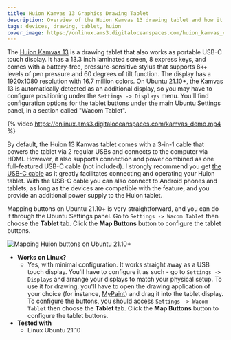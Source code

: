 ```yaml
---
title: Huion Kamvas 13 Graphics Drawing Tablet
description: Overview of the Huion Kamvas 13 drawing tablet and how it works on Linux
tags: devices, drawing, tablet, huion
cover_image: https://onlinux.ams3.digitaloceanspaces.com/huion_kamvas_cover.png
---
```


The [Huion Kamvas 13](https://amzn.to/3IIEPf6) is a drawing tablet that also works as portable USB-C touch display. It has a 13.3 inch laminated screen, 8 express keys,  and comes with a battery-free, pressure-sensitive stylus that supports 8k+ levels of pen pressure and 60 degrees of tilt function. The display has a 1920x1080 resolution with 16.7 million colors. On Ubuntu 21.10+, the Kamvas 13 is automatically detected as an additional display, so you may have to configure positioning under the `Settings -> Displays` menu. You'll find configuration options for the tablet buttons under the main Ubuntu Settings panel, in a section called "Wacom Tablet".

{% video https://onlinux.ams3.digitaloceanspaces.com/kamvas_demo.mp4 %}

By default, the Huion 13 Kamvas tablet comes with a 3-in-1 cable that powers the tablet via 2 regular USBs and connects to the computer via HDMI. However, it also supports connection and power combined as one full-featured USB-C cable (not included). I strongly recommend you get [the USB-C cable](https://amzn.to/3M1QOGD) as it greatly facilitates connecting and operating your Huion tablet. With the USB-C cable you can also connect to Android phones and tablets, as long as the devices are compatible with the feature, and you provide an additional power supply to the Huion tablet.

Mapping buttons on Ubuntu 21.10+ is very straightforward, and you can do it through the Ubuntu Settings panel. Go to `Settings -> Wacom Tablet` then choose the **Tablet** tab. Click the **Map Buttons** button to configure the tablet buttons.

![Mapping Huion buttons on Ubuntu 21.10+](https://onlinux.ams3.digitaloceanspaces.com/map_kamvas_buttons.jpg)

- **Works on Linux?**
  - Yes, with minimal configuration. It works straight away as a USB touch display. You'll have to configure it as such - go to `Settings -> Displays` and arrange your displays to match your physical setup. To use it for drawing, you'll have to open the drawing application of your choice (for instance, [MyPaint](http://mypaint.org/)) and drag it into the tablet display. To configure the buttons, you should access `Settings -> Wacom Tablet` then choose the **Tablet** tab. Click the **Map Buttons** button to configure the tablet buttons.
- **Tested with**
  - Linux Ubuntu 21.10

